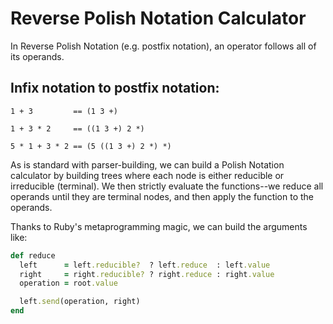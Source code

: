 # Reverse Polish Notation Calculator

In Reverse Polish Notation (e.g. postfix notation), an operator follows all of its operands.

## Infix notation to postfix notation:

```
1 + 3         == (1 3 +)

1 + 3 * 2     == ((1 3 +) 2 *)

5 * 1 + 3 * 2 == (5 ((1 3 +) 2 *) *)
```

As is standard with parser-building, we can build a Polish Notation calculator by building trees where each node is either reducible or irreducible (terminal). We then strictly evaluate the functions--we reduce all operands until they are terminal nodes, and then apply the function to the operands.

Thanks to Ruby's metaprogramming magic, we can build the arguments like:

```ruby
def reduce
  left      = left.reducible?  ? left.reduce  : left.value
  right     = right.reducible? ? right.reduce : right.value
  operation = root.value

  left.send(operation, right)
end
```

